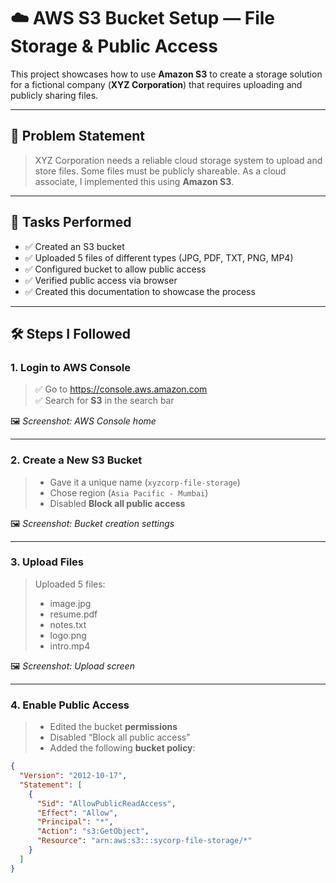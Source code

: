 # ☁️ AWS S3 Bucket Setup — File Storage & Public Access

This project showcases how to use **Amazon S3** to create a storage solution for a fictional company (**XYZ Corporation**) that requires uploading and publicly sharing files.

---

## 📌 Problem Statement

> XYZ Corporation needs a reliable cloud storage system to upload and store files. Some files must be publicly shareable. As a cloud associate, I implemented this using **Amazon S3**.

---

## 🎯 Tasks Performed

- ✅ Created an S3 bucket
- ✅ Uploaded 5 files of different types (JPG, PDF, TXT, PNG, MP4)
- ✅ Configured bucket to allow public access
- ✅ Verified public access via browser
- ✅ Created this documentation to showcase the process

---

## 🛠️ Steps I Followed

### 1. Login to AWS Console
> ✅ Go to https://console.aws.amazon.com  
> ✅ Search for **S3** in the search bar

🖼️ _Screenshot: AWS Console home_

---

### 2. Create a New S3 Bucket
> - Gave it a unique name (`xyzcorp-file-storage`)
> - Chose region (`Asia Pacific - Mumbai`)
> - Disabled **Block all public access**

🖼️ _Screenshot: Bucket creation settings_

---

### 3. Upload Files
> Uploaded 5 files:
> - image.jpg
> - resume.pdf
> - notes.txt
> - logo.png
> - intro.mp4

🖼️ _Screenshot: Upload screen_

---

### 4. Enable Public Access
> - Edited the bucket **permissions**
> - Disabled “Block all public access”
> - Added the following **bucket policy**:

```json
{
  "Version": "2012-10-17",
  "Statement": [
    {
      "Sid": "AllowPublicReadAccess",
      "Effect": "Allow",
      "Principal": "*",
      "Action": "s3:GetObject",
      "Resource": "arn:aws:s3:::sycorp-file-storage/*"
    }
  ]
}
